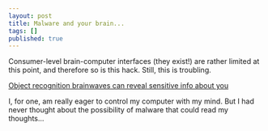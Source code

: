 ```yaml
---
layout: post
title: Malware and your brain...
tags: []
published: true
---
```


Consumer-level brain-computer interfaces (they exist!) are rather limited at this point, and therefore so is this hack.  Still, this is troubling.

[Object recognition brainwaves can reveal sensitive info about you](http://www.extremetech.com/extreme/134682-hackers-backdoor-the-human-brain-successfully-extract-sensitive-data)

I, for one, am really eager to control my computer with my mind.  But I had never thought about the possibility of malware that could read my thoughts...
